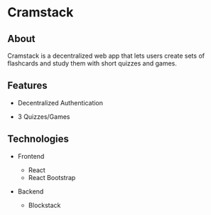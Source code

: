 # Cramstack

## About

Cramstack is a decentralized web app that lets users create sets of flashcards and study them with short quizzes and games.

## Features

- Decentralized Authentication

- 3 Quizzes/Games

## Technologies

- Frontend
  - React
  - React Bootstrap

- Backend
  - Blockstack